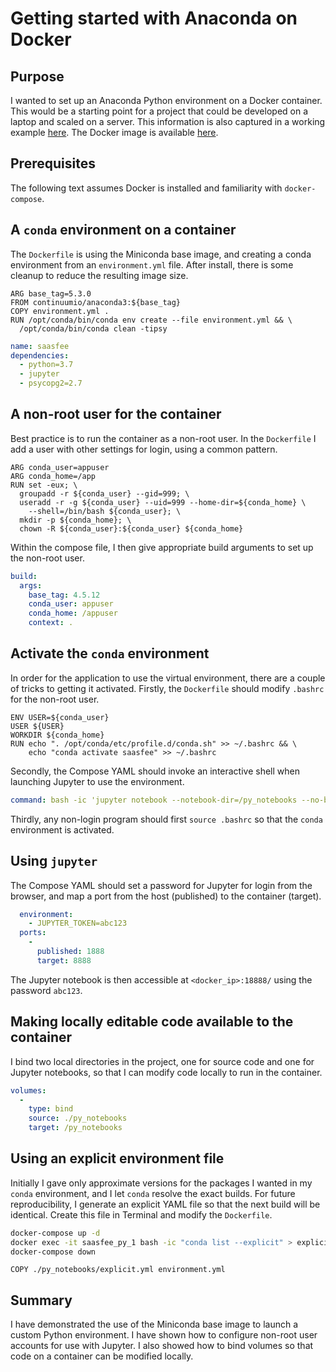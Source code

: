 # Getting started with Anaconda on Docker

## Purpose

I wanted to set up an Anaconda Python environment on a Docker container. This would be a starting point for a project that could be developed on a laptop and scaled on a server. This information is also captured in a working example [here](../saasfee). The Docker image is available [here](https://hub.docker.com/r/mwprcvl/saasfee).

## Prerequisites

The following text assumes Docker is installed and familiarity with `docker-compose`.

## A `conda` environment on a container

The `Dockerfile` is using the Miniconda base image, and creating a conda environment from an  `environment.yml` file. After install, there is some cleanup to reduce the resulting image size.

```docker
ARG base_tag=5.3.0
FROM continuumio/anaconda3:${base_tag}
COPY environment.yml .
RUN /opt/conda/bin/conda env create --file environment.yml && \
  /opt/conda/bin/conda clean -tipsy
```

```yml
name: saasfee
dependencies:
  - python=3.7
  - jupyter
  - psycopg2=2.7
```

## A non-root user for the container

Best practice is to run the container as a non-root user. In the `Dockerfile` I add a user with other settings for login, using a common pattern.

```docker
ARG conda_user=appuser
ARG conda_home=/app
RUN set -eux; \
  groupadd -r ${conda_user} --gid=999; \
  useradd -r -g ${conda_user} --uid=999 --home-dir=${conda_home} \
    --shell=/bin/bash ${conda_user}; \
  mkdir -p ${conda_home}; \
  chown -R ${conda_user}:${conda_user} ${conda_home}
```

Within the compose file, I then give appropriate build arguments to set up the non-root user.

```yml
build:
  args:
    base_tag: 4.5.12
    conda_user: appuser
    conda_home: /appuser
    context: .
```

## Activate the `conda` environment

In order for the application to use the virtual environment, there are a couple of tricks to getting it activated. Firstly, the `Dockerfile` should modify `.bashrc` for the non-root user.

```docker
ENV USER=${conda_user}
USER ${USER}
WORKDIR ${conda_home}
RUN echo ". /opt/conda/etc/profile.d/conda.sh" >> ~/.bashrc && \
    echo "conda activate saasfee" >> ~/.bashrc
```

Secondly, the Compose YAML should invoke an interactive shell when launching Jupyter to use the environment.

```yml
command: bash -ic 'jupyter notebook --notebook-dir=/py_notebooks --no-browser --ip=0.0.0.0'
```

Thirdly, any non-login program should first `source .bashrc` so that the `conda` environment is activated.

## Using `jupyter`

The Compose YAML should set a password for Jupyter for login from the browser, and map a port from the host (published) to the container (target).

```yml
  environment:
    - JUPYTER_TOKEN=abc123
  ports:
    -
      published: 1888
      target: 8888
```

The Jupyter notebook is then accessible at `<docker_ip>:18888/` using the password `abc123`.

## Making locally editable code available to the container

I bind two local directories in the project, one for source code and one for Jupyter notebooks, so that I can modify code locally to run in the container.

```yml
volumes:
  -
    type: bind
    source: ./py_notebooks
    target: /py_notebooks
```

## Using an explicit environment file

Initially I gave only approximate versions for the packages I wanted in my `conda` environment, and I let `conda` resolve the exact builds. For future reproducibility, I generate an explicit YAML file so that the next build will be identical. Create this file in Terminal and modify the `Dockerfile`.

```sh
docker-compose up -d
docker exec -it saasfee_py_1 bash -ic "conda list --explicit" > explicit.yml
docker-compose down
```

```docker
COPY ./py_notebooks/explicit.yml environment.yml
```

## Summary

I have demonstrated the use of the Miniconda base image to launch a custom Python environment. I have shown how to configure non-root user accounts for use with Jupyter. I also showed how to bind volumes so that code on a container can be modified locally.
